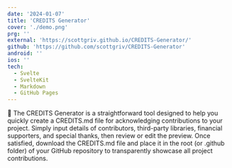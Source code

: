 ```yaml
---
date: '2024-01-07'
title: 'CREDITS Generator'
cover: './demo.png'
prg: ''
external: 'https://scottgriv.github.io/CREDITS-Generator/'
github: 'https://github.com/scottgriv/CREDITS-Generator'
android: ''
ios: ''
tech:
  - Svelte
  - SvelteKit
  - Markdown
  - GitHub Pages
---
```


🚀 The CREDITS Generator is a straightforward tool designed to help you quickly create a CREDITS.md file for acknowledging contributions to your project. Simply input details of contributors, third-party libraries, financial supporters, and special thanks, then review or edit the preview. Once satisfied, download the CREDITS.md file and place it in the root (or .github folder) of your GitHub repository to transparently showcase all project contributions.
